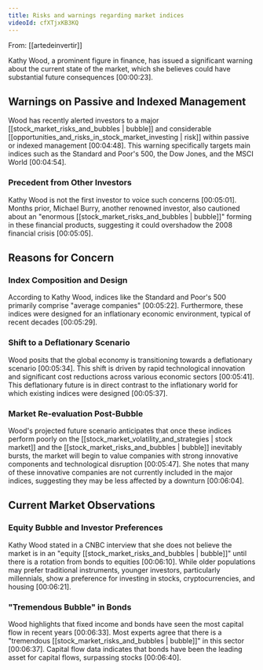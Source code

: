 ```yaml
---
title: Risks and warnings regarding market indices
videoId: cfXTjxKB3KQ
---
```


From: [[artedeinvertir]] <br/> 

Kathy Wood, a prominent figure in finance, has issued a significant warning about the current state of the market, which she believes could have substantial future consequences <a class="yt-timestamp" data-t="00:00:23">[00:00:23]</a>.

## Warnings on Passive and Indexed Management

Wood has recently alerted investors to a major [[stock_market_risks_and_bubbles | bubble]] and considerable [[opportunities_and_risks_in_stock_market_investing | risk]] within passive or indexed management <a class="yt-timestamp" data-t="00:04:48">[00:04:48]</a>. This warning specifically targets main indices such as the Standard and Poor's 500, the Dow Jones, and the MSCI World <a class="yt-timestamp" data-t="00:04:54">[00:04:54]</a>.

### Precedent from Other Investors
Kathy Wood is not the first investor to voice such concerns <a class="yt-timestamp" data-t="00:05:01">[00:05:01]</a>. Months prior, Michael Burry, another renowned investor, also cautioned about an "enormous [[stock_market_risks_and_bubbles | bubble]]" forming in these financial products, suggesting it could overshadow the 2008 financial crisis <a class="yt-timestamp" data-t="00:05:05">[00:05:05]</a>.

## Reasons for Concern

### Index Composition and Design
According to Kathy Wood, indices like the Standard and Poor's 500 primarily comprise "average companies" <a class="yt-timestamp" data-t="00:05:22">[00:05:22]</a>. Furthermore, these indices were designed for an inflationary economic environment, typical of recent decades <a class="yt-timestamp" data-t="00:05:29">[00:05:29]</a>.

### Shift to a Deflationary Scenario
Wood posits that the global economy is transitioning towards a deflationary scenario <a class="yt-timestamp" data-t="00:05:34">[00:05:34]</a>. This shift is driven by rapid technological innovation and significant cost reductions across various economic sectors <a class="yt-timestamp" data-t="00:05:41">[00:05:41]</a>. This deflationary future is in direct contrast to the inflationary world for which existing indices were designed <a class="yt-timestamp" data-t="00:05:37">[00:05:37]</a>.

### Market Re-evaluation Post-Bubble
Wood's projected future scenario anticipates that once these indices perform poorly on the [[stock_market_volatility_and_strategies | stock market]] and the [[stock_market_risks_and_bubbles | bubble]] inevitably bursts, the market will begin to value companies with strong innovative components and technological disruption <a class="yt-timestamp" data-t="00:05:47">[00:05:47]</a>. She notes that many of these innovative companies are not currently included in the major indices, suggesting they may be less affected by a downturn <a class="yt-timestamp" data-t="00:06:04">[00:06:04]</a>.

## Current Market Observations

### Equity Bubble and Investor Preferences
Kathy Wood stated in a CNBC interview that she does not believe the market is in an "equity [[stock_market_risks_and_bubbles | bubble]]" until there is a rotation from bonds to equities <a class="yt-timestamp" data-t="00:06:10">[00:06:10]</a>. While older populations may prefer traditional instruments, younger investors, particularly millennials, show a preference for investing in stocks, cryptocurrencies, and housing <a class="yt-timestamp" data-t="00:06:21">[00:06:21]</a>.

### "Tremendous Bubble" in Bonds
Wood highlights that fixed income and bonds have seen the most capital flow in recent years <a class="yt-timestamp" data-t="00:06:33">[00:06:33]</a>. Most experts agree that there is a "tremendous [[stock_market_risks_and_bubbles | bubble]]" in this sector <a class="yt-timestamp" data-t="00:06:37">[00:06:37]</a>. Capital flow data indicates that bonds have been the leading asset for capital flows, surpassing stocks <a class="yt-timestamp" data-t="00:06:40">[00:06:40]</a>.